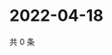 # 2022-04-18

共 0 条

<!-- BEGIN WEIBO -->
<!-- 最后更新时间 Mon Apr 18 2022 16:16:34 GMT+0800 (China Standard Time) -->

<!-- END WEIBO -->
